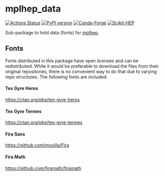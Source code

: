 # mplhep_data
[![Actions Status][actions-badge]][actions-link]
[![PyPI version][pypi-version]][pypi-link]
[![Conda-Forge][conda-badge]][conda-link]
[![Scikit-HEP][sk-badge]](https://scikit-hep.org/)

Sub-package to hold data (fonts) for [mplhep](https://github.com/scikit-hep/mplhep).

[actions-badge]:            https://github.com/Scikit-HEP/mplhep_data/workflows/CI/badge.svg
[actions-link]:             https://github.com/Scikit-HEP/mplhep_data/actions
[black-badge]:              https://img.shields.io/badge/code%20style-black-000000.svg
[black-link]:               https://github.com/psf/black
[conda-badge]:              https://img.shields.io/conda/vn/conda-forge/mplhep_data
[conda-link]:               https://github.com/conda-forge/mplhep_data-feedstock
[github-discussions-badge]: https://img.shields.io/static/v1?label=Discussions&message=Ask&color=blue&logo=github
[github-discussions-link]:  https://github.com/Scikit-HEP/mplhep_data/discussions
[gitter-badge]:             https://badges.gitter.im/https://github.com/Scikit-HEP/mplhep_data/community.svg
[gitter-link]:              https://gitter.im/https://github.com/Scikit-HEP/mplhep_data/community?utm_source=badge&utm_medium=badge&utm_campaign=pr-badge
[pypi-link]:                https://pypi.org/project/mplhep_data/
[pypi-version]:             https://badge.fury.io/py/mplhep_data.svg
[rtd-badge]:                https://readthedocs.org/projects/mplhep_data/badge/?version=latest
[rtd-link]:                 https://mplhep_data.readthedocs.io/en/latest/?badge=latest
[sk-badge]:                 https://scikit-hep.org/assets/images/Scikit--HEP-Project-blue.svg

## Fonts
Fonts distributed in this package have open licenses and can be redistributed. While it
would be preferable to download the files from their original repositories, there is no
convenient way to do that due to varying repo structures. The following fonts are
included:

#### Tex Gyre Heros
https://ctan.org/pkg/tex-gyre-heros

#### Tex Gyre Termes
https://ctan.org/pkg/tex-gyre-termes

#### Fira Sans
https://github.com/mozilla/Fira

#### Fira Math
https://github.com/firamath/firamath
